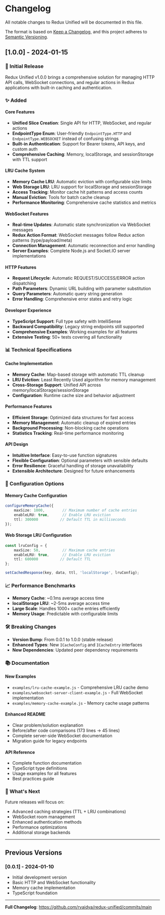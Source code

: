 # Changelog

All notable changes to Redux Unified will be documented in this file.

The format is based on [Keep a Changelog](https://keepachangelog.com/en/1.0.0/),
and this project adheres to [Semantic Versioning](https://semver.org/spec/v2.0.0.html).

## [1.0.0] - 2024-01-15

### 🚀 Initial Release

Redux Unified v1.0.0 brings a comprehensive solution for managing HTTP API calls, WebSocket connections, and regular actions in Redux applications with built-in caching and authentication.

### ✨ Added

#### Core Features
- **Unified Slice Creation**: Single API for HTTP, WebSocket, and regular actions
- **EndpointType Enum**: User-friendly `EndpointType.HTTP` and `EndpointType.WEBSOCKET` instead of confusing strings
- **Built-in Authentication**: Support for Bearer tokens, API keys, and custom auth
- **Comprehensive Caching**: Memory, localStorage, and sessionStorage with TTL support

#### LRU Cache System
- **Memory Cache LRU**: Automatic eviction with configurable size limits
- **Web Storage LRU**: LRU support for localStorage and sessionStorage
- **Access Tracking**: Monitor cache hit patterns and access counts
- **Manual Eviction**: Tools for batch cache cleanup
- **Performance Monitoring**: Comprehensive cache statistics and metrics

#### WebSocket Features
- **Real-time Updates**: Automatic state synchronization via WebSocket messages
- **Redux Action Format**: WebSocket messages follow Redux action patterns (type/payload/meta)
- **Connection Management**: Automatic reconnection and error handling
- **Server Examples**: Complete Node.js and Socket.IO server implementations

#### HTTP Features
- **Request Lifecycle**: Automatic REQUEST/SUCCESS/ERROR action dispatching  
- **Path Parameters**: Dynamic URL building with parameter substitution
- **Query Parameters**: Automatic query string generation
- **Error Handling**: Comprehensive error states and retry logic

#### Developer Experience
- **TypeScript Support**: Full type safety with IntelliSense
- **Backward Compatibility**: Legacy string endpoints still supported
- **Comprehensive Examples**: Working examples for all features
- **Extensive Testing**: 50+ tests covering all functionality

### 📊 Technical Specifications

#### Cache Implementation
- **Memory Cache**: Map-based storage with automatic TTL cleanup
- **LRU Eviction**: Least Recently Used algorithm for memory management
- **Cross-Storage Support**: Unified API across memory/localStorage/sessionStorage
- **Configuration**: Runtime cache size and behavior adjustment

#### Performance Features
- **Efficient Storage**: Optimized data structures for fast access
- **Memory Management**: Automatic cleanup of expired entries
- **Background Processing**: Non-blocking cache operations
- **Statistics Tracking**: Real-time performance monitoring

#### API Design
- **Intuitive Interface**: Easy-to-use function signatures
- **Flexible Configuration**: Optional parameters with sensible defaults
- **Error Resilience**: Graceful handling of storage unavailability
- **Extensible Architecture**: Designed for future enhancements

### 🔧 Configuration Options

#### Memory Cache Configuration
```typescript
configureMemoryCache({
    maxSize: 1000,        // Maximum number of cache entries
    enableLRU: true,      // Enable LRU eviction
    ttl: 300000          // Default TTL in milliseconds
});
```

#### Web Storage LRU Configuration
```typescript
const lruConfig = {
    maxSize: 50,          // Maximum cache entries
    enableLRU: true,      // Enable LRU eviction
    ttl: 600000          // Default TTL
};

setCachedResponse(key, data, ttl, 'localStorage', lruConfig);
```

### 📈 Performance Benchmarks

- **Memory Cache**: ~0.1ms average access time
- **localStorage LRU**: ~2-5ms average access time  
- **Large Scale**: Handles 1000+ cache entries efficiently
- **Memory Usage**: Predictable with configurable limits

### 🛠️ Breaking Changes

- **Version Bump**: From 0.0.1 to 1.0.0 (stable release)
- **Enhanced Types**: New `ICacheConfig` and `ICacheEntry` interfaces
- **New Dependencies**: Updated peer dependency requirements

### 📚 Documentation

#### New Examples
- `examples/lru-cache-example.js` - Comprehensive LRU cache demo
- `examples/websocket-server-client-example.js` - Full WebSocket implementation
- `examples/memory-cache-example.js` - Memory cache usage patterns

#### Enhanced README
- Clear problem/solution explanation
- Before/after code comparisons (173 lines → 45 lines)
- Complete server-side WebSocket documentation
- Migration guide for legacy endpoints

#### API Reference
- Complete function documentation
- TypeScript type definitions
- Usage examples for all features
- Best practices guide

### 🔮 What's Next

Future releases will focus on:
- Advanced caching strategies (TTL + LRU combinations)
- WebSocket room management
- Enhanced authentication methods
- Performance optimizations
- Additional storage backends

---

## Previous Versions

### [0.0.1] - 2024-01-10
- Initial development version
- Basic HTTP and WebSocket functionality
- Memory cache implementation
- TypeScript foundation

---

**Full Changelog**: https://github.com/rvaidya/redux-unified/commits/main 